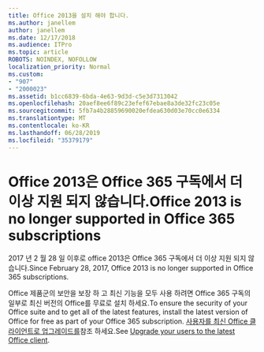 ```yaml
---
title: Office 2013을 설치 해야 합니다.
ms.author: janellem
author: janellem
ms.date: 12/17/2018
ms.audience: ITPro
ms.topic: article
ROBOTS: NOINDEX, NOFOLLOW
localization_priority: Normal
ms.custom:
- "907"
- "2000023"
ms.assetid: b1cc6839-6bda-4e63-9d3d-c5e3d7313042
ms.openlocfilehash: 20aef8ee6f89c23efef67ebae8a3de32fc23c05e
ms.sourcegitcommit: 5fb7a4b28859690020efdea630d03e70cc0e6334
ms.translationtype: MT
ms.contentlocale: ko-KR
ms.lasthandoff: 06/28/2019
ms.locfileid: "35379179"
---
```

# <a name="office-2013-is-no-longer-supported-in-office-365-subscriptions"></a><span data-ttu-id="00586-102">Office 2013은 Office 365 구독에서 더 이상 지원 되지 않습니다.</span><span class="sxs-lookup"><span data-stu-id="00586-102">Office 2013 is no longer supported in Office 365 subscriptions</span></span>

<span data-ttu-id="00586-103">2017 년 2 월 28 일 이후로 office 2013은 Office 365 구독에서 더 이상 지원 되지 않습니다.</span><span class="sxs-lookup"><span data-stu-id="00586-103">Since February 28, 2017, Office 2013 is no longer supported in Office 365 subscriptions.</span></span>
  
<span data-ttu-id="00586-104">Office 제품군의 보안을 보장 하 고 최신 기능을 모두 사용 하려면 Office 365 구독의 일부로 최신 버전의 Office를 무료로 설치 하세요.</span><span class="sxs-lookup"><span data-stu-id="00586-104">To ensure the security of your Office suite and to get all of the latest features, install the latest version of Office for free as part of your Office 365 subscription.</span></span> <span data-ttu-id="00586-105">[사용자를 최신 Office 클라이언트로 업그레이드를](https://docs.microsoft.com/office365/admin/setup/upgrade-users-to-latest-office-client)참조 하세요.</span><span class="sxs-lookup"><span data-stu-id="00586-105">See [Upgrade your users to the latest Office client](https://docs.microsoft.com/office365/admin/setup/upgrade-users-to-latest-office-client).</span></span>
  